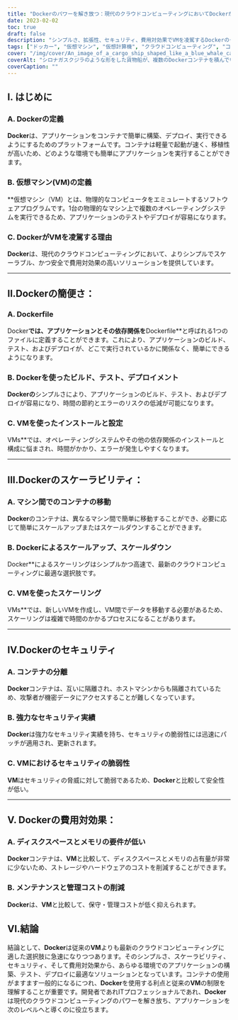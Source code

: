 ```yaml
---
title: "Dockerのパワーを解き放つ：現代のクラウドコンピューティングにおいてDockerがVMを支配する理由"
date: 2023-02-02
toc: true
draft: false
description: "シンプルさ、拡張性、セキュリティ、費用対効果でVMを凌駕するDockerのクラウドコンピューティングにおけるパワーを、この記事でご確認ください。"
tags: ["ドッカー", "仮想マシン", "仮想計算機", "クラウドコンピューティング", "コンテナ", "シンプリシティ", "スケーラビリティ", "セキュリティ", "費用対効果", "Dockerfile（ドッカーファイル", "ビルド、テスト、デプロイメント", "アイソレーション", "セキュリティの実績", "コスト比較", "情報量の多い記事"]
cover: "/img/cover/An_image_of_a_cargo_ship_shaped_like_a_blue_whale_carrying.png"
coverAlt: "シロナガスクジラのような形をした貨物船が、複数のDockerコンテナを積んでいるイメージ"
coverCaption: ""
---
```


## I. はじめに
### A. Dockerの定義
**Docker**は、アプリケーションをコンテナで簡単に構築、デプロイ、実行できるようにするためのプラットフォームです。コンテナは軽量で起動が速く、移植性が高いため、どのような環境でも簡単にアプリケーションを実行することができます。

### B. 仮想マシン(VM)の定義
**仮想マシン（VM）とは、物理的なコンピュータをエミュレートするソフトウェアプログラムです。1台の物理的なマシン上で複数のオペレーティングシステムを実行できるため、アプリケーションのテストやデプロイが容易になります。

### C. DockerがVMを凌駕する理由
**Docker**は、現代のクラウドコンピューティングにおいて、よりシンプルでスケーラブル、かつ安全で費用対効果の高いソリューションを提供しています。

______

## II.Dockerの簡便さ：
### A. Dockerfile
Docker**では、アプリケーションとその依存関係を**Dockerfile**と呼ばれる1つのファイルに定義することができます。これにより、アプリケーションのビルド、テスト、およびデプロイが、どこで実行されているかに関係なく、簡単にできるようになります。

### B. Dockerを使ったビルド、テスト、デプロイメント
**Dockerの**シンプルさにより、アプリケーションのビルド、テスト、およびデプロイが容易になり、時間の節約とエラーのリスクの低減が可能になります。

### C. VMを使ったインストールと設定
VMs**では、オペレーティングシステムやその他の依存関係のインストールと構成に悩まされ、時間がかかり、エラーが発生しやすくなります。

______

## III.Dockerのスケーラビリティ：
### A. マシン間でのコンテナの移動
**Docker**のコンテナは、異なるマシン間で簡単に移動することができ、必要に応じて簡単にスケールアップまたはスケールダウンすることができます。

### B. Dockerによるスケールアップ、スケールダウン
Docker**によるスケーリングはシンプルかつ高速で、最新のクラウドコンピューティングに最適な選択肢です。

### C. VMを使ったスケーリング
VMs**では、新しいVMを作成し、VM間でデータを移動する必要があるため、スケーリングは複雑で時間のかかるプロセスになることがあります。

______

## IV.Dockerのセキュリティ
### A. コンテナの分離
**Docker**コンテナは、互いに隔離され、ホストマシンからも隔離されているため、攻撃者が機密データにアクセスすることが難しくなっています。

### B. 強力なセキュリティ実績
**Docker**は強力なセキュリティ実績を持ち、セキュリティの脆弱性には迅速にパッチが適用され、更新されます。

### C. VMにおけるセキュリティの脆弱性
**VM**はセキュリティの脅威に対して脆弱であるため、**Docker**と比較して安全性が低い。

______

## V. Dockerの費用対効果：
### A. ディスクスペースとメモリの要件が低い
**Docker**コンテナは、**VM**と比較して、ディスクスペースとメモリの占有量が非常に少ないため、ストレージやハードウェアのコストを削減することができます。

### B. メンテナンスと管理コストの削減
**Docker**は、**VM**と比較して、保守・管理コストが低く抑えられます。


## VI.結論

結論として、**Docker**は従来の**VM**よりも最新のクラウドコンピューティングに適した選択肢に急速になりつつあります。そのシンプルさ、スケーラビリティ、セキュリティ、そして費用対効果から、あらゆる環境でのアプリケーションの構築、テスト、デプロイに最適なソリューションとなっています。コンテナの使用がますます一般的になるにつれ、**Docker**を使用する利点と従来の**VM**の制限を理解することが重要です。開発者であれITプロフェッショナルであれ、**Docker**は現代のクラウドコンピューティングのパワーを解き放ち、アプリケーションを次のレベルへと導くのに役立ちます。
